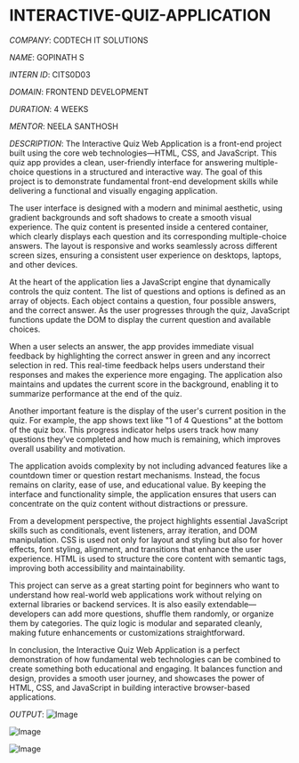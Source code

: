 # INTERACTIVE-QUIZ-APPLICATION

*COMPANY*: CODTECH IT SOLUTIONS

*NAME*: GOPINATH S

*INTERN ID*: CITS0D03

*DOMAIN*: FRONTEND DEVELOPMENT

*DURATION*: 4 WEEKS

*MENTOR*: NEELA SANTHOSH

*DESCRIPTION*: The Interactive Quiz Web Application is a front-end project built using the core web technologies—HTML, CSS, and JavaScript. This quiz app provides a clean, user-friendly interface for answering multiple-choice questions in a structured and interactive way. The goal of this project is to demonstrate fundamental front-end development skills while delivering a functional and visually engaging application.

The user interface is designed with a modern and minimal aesthetic, using gradient backgrounds and soft shadows to create a smooth visual experience. The quiz content is presented inside a centered container, which clearly displays each question and its corresponding multiple-choice answers. The layout is responsive and works seamlessly across different screen sizes, ensuring a consistent user experience on desktops, laptops, and other devices.

At the heart of the application lies a JavaScript engine that dynamically controls the quiz content. The list of questions and options is defined as an array of objects. Each object contains a question, four possible answers, and the correct answer. As the user progresses through the quiz, JavaScript functions update the DOM to display the current question and available choices.

When a user selects an answer, the app provides immediate visual feedback by highlighting the correct answer in green and any incorrect selection in red. This real-time feedback helps users understand their responses and makes the experience more engaging. The application also maintains and updates the current score in the background, enabling it to summarize performance at the end of the quiz.

Another important feature is the display of the user's current position in the quiz. For example, the app shows text like "1 of 4 Questions" at the bottom of the quiz box. This progress indicator helps users track how many questions they’ve completed and how much is remaining, which improves overall usability and motivation.

The application avoids complexity by not including advanced features like a countdown timer or question restart mechanisms. Instead, the focus remains on clarity, ease of use, and educational value. By keeping the interface and functionality simple, the application ensures that users can concentrate on the quiz content without distractions or pressure.

From a development perspective, the project highlights essential JavaScript skills such as conditionals, event listeners, array iteration, and DOM manipulation. CSS is used not only for layout and styling but also for hover effects, font styling, alignment, and transitions that enhance the user experience. HTML is used to structure the core content with semantic tags, improving both accessibility and maintainability.

This project can serve as a great starting point for beginners who want to understand how real-world web applications work without relying on external libraries or backend services. It is also easily extendable—developers can add more questions, shuffle them randomly, or organize them by categories. The quiz logic is modular and separated cleanly, making future enhancements or customizations straightforward.

In conclusion, the Interactive Quiz Web Application is a perfect demonstration of how fundamental web technologies can be combined to create something both educational and engaging. It balances function and design, provides a smooth user journey, and showcases the power of HTML, CSS, and JavaScript in building interactive browser-based applications.

*OUTPUT*: ![Image](https://github.com/user-attachments/assets/f3c0975c-233d-4c29-8aa2-df387af1348c)

![Image](https://github.com/user-attachments/assets/035a814a-d9ee-478a-b0d2-09104d638b2f)

![Image](https://github.com/user-attachments/assets/964deae5-4d67-4c07-926d-8e408fa7fa91)



